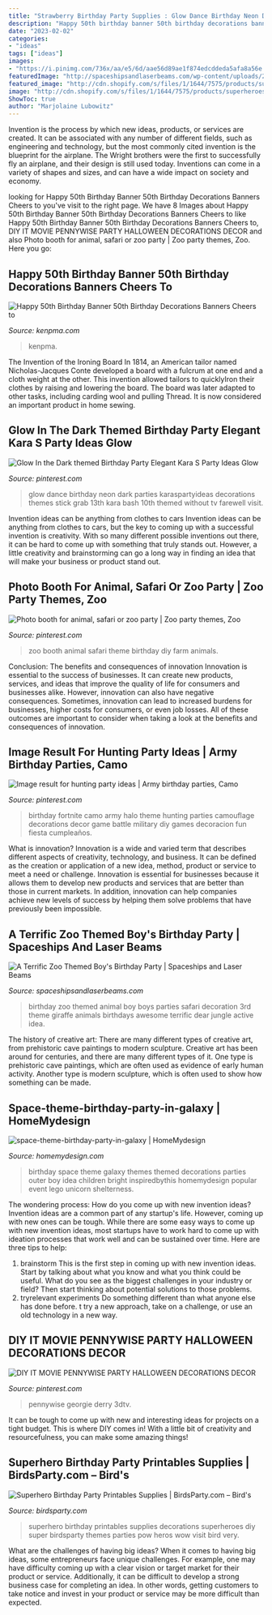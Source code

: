 ```yaml
---
title: "Strawberry Birthday Party Supplies : Glow Dance Birthday Neon Dark Parties Karaspartyideas Decorations Themes Stick Grab 13th Kara Bash 10th Themed Without Tv Farewell Visit"
description: "Happy 50th birthday banner 50th birthday decorations banners cheers to"
date: "2023-02-02"
categories:
- "ideas"
tags: ["ideas"]
images:
- "https://i.pinimg.com/736x/aa/e5/6d/aae56d89ae1f874edcddeda5afa8a56e.jpg"
featuredImage: "http://spaceshipsandlaserbeams.com/wp-content/uploads/2015/09/zoo-themed-birthday-party-ideas.jpg"
featured_image: "http://cdn.shopify.com/s/files/1/1644/7575/products/superheroes-birthday-party-ideas-printables_1024x1024.png?v=1481209397"
image: "http://cdn.shopify.com/s/files/1/1644/7575/products/superheroes-birthday-party-ideas-printables_1024x1024.png?v=1481209397"
ShowToc: true
author: "Marjolaine Lubowitz"
---
```



Invention is the process by which new ideas, products, or services are created. It can be associated with any number of different fields, such as engineering and technology, but the most commonly cited invention is the blueprint for the airplane. The Wright brothers were the first to successfully fly an airplane, and their design is still used today. Inventions can come in a variety of shapes and sizes, and can have a wide impact on society and economy.

	

		
looking for Happy 50th Birthday Banner 50th Birthday Decorations Banners Cheers to you've visit to the right page. We have 8 Images about Happy 50th Birthday Banner 50th Birthday Decorations Banners Cheers to like Happy 50th Birthday Banner 50th Birthday Decorations Banners Cheers to, DIY IT MOVIE PENNYWISE PARTY HALLOWEEN DECORATIONS DECOR and also Photo booth for animal, safari or zoo party | Zoo party themes, Zoo. Here you go:
		
    
## Happy 50th Birthday Banner 50th Birthday Decorations Banners Cheers To

<img loading=lazy src="https://www.kenpma.com/wp-content/uploads/2021/08/主图-1024x1024.jpg" onerror="this.onerror=null;this.src='https://tse4.mm.bing.net/th?id=OIP.WyX9ctkwidT9wwDI_dbLKAHaHa&amp;pid=15.1';" alt="Happy 50th Birthday Banner 50th Birthday Decorations Banners Cheers to">

_Source: kenpma.com_

>kenpma. 

	

The Invention of the Ironing Board
In 1814, an American tailor named Nicholas-Jacques Conte developed a board with a fulcrum at one end and a cloth weight at the other. This invention allowed tailors to quicklyIron their clothes by raising and lowering the board. The board was later adapted to other tasks, including carding wool and pulling Thread. It is now considered an important product in home sewing.

    
## Glow In The Dark Themed Birthday Party Elegant Kara S Party Ideas Glow

<img loading=lazy src="https://i.pinimg.com/736x/b7/1e/1f/b71e1f1ed15f88da32e110c5cb4434ce.jpg" onerror="this.onerror=null;this.src='https://tse1.mm.bing.net/th?id=OIP.SexyDlDlO0J_UDtWin3fQwHaLH&amp;pid=15.1';" alt="Glow In the Dark themed Birthday Party Elegant Kara S Party Ideas Glow">

_Source: pinterest.com_

>glow dance birthday neon dark parties karaspartyideas decorations themes stick grab 13th kara bash 10th themed without tv farewell visit. 

	

Invention ideas can be anything from clothes to cars
Invention ideas can be anything from clothes to cars, but the key to coming up with a successful invention is creativity. With so many different possible inventions out there, it can be hard to come up with something that truly stands out. However, a little creativity and brainstorming can go a long way in finding an idea that will make your business or product stand out.

    
## Photo Booth For Animal, Safari Or Zoo Party | Zoo Party Themes, Zoo

<img loading=lazy src="https://i.pinimg.com/736x/aa/e5/6d/aae56d89ae1f874edcddeda5afa8a56e.jpg" onerror="this.onerror=null;this.src='https://tse4.mm.bing.net/th?id=OIP.VswQw8OALx_jfIP-7fT2kQHaJ3&amp;pid=15.1';" alt="Photo booth for animal, safari or zoo party | Zoo party themes, Zoo">

_Source: pinterest.com_

>zoo booth animal safari theme birthday diy farm animals. 

	

Conclusion: The benefits and consequences of innovation
Innovation is essential to the success of businesses. It can create new products, services, and ideas that improve the quality of life for consumers and businesses alike. However, innovation can also have negative consequences. Sometimes, innovation can lead to increased burdens for businesses, higher costs for consumers, or even job losses. All of these outcomes are important to consider when taking a look at the benefits and consequences of innovation.

    
## Image Result For Hunting Party Ideas | Army Birthday Parties, Camo

<img loading=lazy src="https://i.pinimg.com/736x/3a/b5/42/3ab542aea872009e8d9954553d79678d.jpg" onerror="this.onerror=null;this.src='https://tse3.mm.bing.net/th?id=OIP.G73_Davm40lJrH0amUg3XAHaLD&amp;pid=15.1';" alt="Image result for hunting party ideas | Army birthday parties, Camo">

_Source: pinterest.com_

>birthday fortnite camo army halo theme hunting parties camouflage decorations decor game battle military diy games decoracion fun fiesta cumpleaños. 

	

What is innovation?
Innovation is a wide and varied term that describes different aspects of creativity, technology, and business. It can be defined as the creation or application of a new idea, method, product or service to meet a need or challenge. Innovation is essential for businesses because it allows them to develop new products and services that are better than those in current markets. In addition, innovation can help companies achieve new levels of success by helping them solve problems that have previously been impossible.

    
## A Terrific Zoo Themed Boy&#039;s Birthday Party | Spaceships And Laser Beams

<img loading=lazy src="http://spaceshipsandlaserbeams.com/wp-content/uploads/2015/09/zoo-themed-birthday-party-ideas.jpg" onerror="this.onerror=null;this.src='https://tse3.mm.bing.net/th?id=OIP.YhawtnhbN2nDdQTBzZop0QHaLH&amp;pid=15.1';" alt="A Terrific Zoo Themed Boy&#039;s Birthday Party | Spaceships and Laser Beams">

_Source: spaceshipsandlaserbeams.com_

>birthday zoo themed animal boy boys parties safari decoration 3rd theme giraffe animals birthdays awesome terrific dear jungle active idea. 

	

The history of creative art: There are many different types of creative art, from prehistoric cave paintings to modern sculpture.
Creative art has been around for centuries, and there are many different types of it. One type is prehistoric cave paintings, which are often used as evidence of early human activity. Another type is modern sculpture, which is often used to show how something can be made.

    
## Space-theme-birthday-party-in-galaxy | HomeMydesign

<img loading=lazy src="https://homemydesign.com/wp-content/uploads/2019/05/space-theme-birthday-party-in-galaxy.jpg" onerror="this.onerror=null;this.src='https://tse3.mm.bing.net/th?id=OIP.aJ-4cOnKQRqjIamquy2xMAHaKH&amp;pid=15.1';" alt="space-theme-birthday-party-in-galaxy | HomeMydesign">

_Source: homemydesign.com_

>birthday space theme galaxy themes themed decorations parties outer boy idea children bright inspiredbythis homemydesign popular event lego unicorn shelterness. 

	

The wondering process: How do you come up with new invention ideas?
Invention ideas are a common part of any startup's life. However, coming up with new ones can be tough. While there are some easy ways to come up with new invention ideas, most startups have to work hard to come up with ideation processes that work well and can be sustained over time. Here are three tips to help:
1) brainstorm
This is the first step in coming up with new invention ideas. Start by talking about what you know and what you think could be useful. What do you see as the biggest challenges in your industry or field? Then start thinking about potential solutions to those problems.
2) tryrelevant experiments
Do something different than what anyone else has done before. t try a new approach, take on a challenge, or use an old technology in a new way.

    
## DIY IT MOVIE PENNYWISE PARTY HALLOWEEN DECORATIONS DECOR

<img loading=lazy src="https://i.pinimg.com/736x/30/83/3c/30833cd06173dc8f6da65c4f86f6700c.jpg" onerror="this.onerror=null;this.src='https://tse3.mm.bing.net/th?id=OIP.E36Q8-4AXDNZSe2jLrmomQHaLG&amp;pid=15.1';" alt="DIY IT MOVIE PENNYWISE PARTY HALLOWEEN DECORATIONS DECOR">

_Source: pinterest.com_

>pennywise georgie derry 3dtv. 

	

It can be tough to come up with new and interesting ideas for projects on a tight budget. This is where DIY comes in! With a little bit of creativity and resourcefulness, you can make some amazing things!

    
## Superhero Birthday Party Printables Supplies | BirdsParty.com – Bird&#039;s

<img loading=lazy src="http://cdn.shopify.com/s/files/1/1644/7575/products/superheroes-birthday-party-ideas-printables_1024x1024.png?v=1481209397" onerror="this.onerror=null;this.src='https://tse3.mm.bing.net/th?id=OIP.ETJjqRVsQUYdNePyuiQ1_wHaJ4&amp;pid=15.1';" alt="Superhero Birthday Party Printables Supplies | BirdsParty.com – Bird&#039;s">

_Source: birdsparty.com_

>superhero birthday printables supplies decorations superheroes diy super birdsparty themes parties pow heros wow visit bird very. 

	

What are the challenges of having big ideas?
When it comes to having big ideas, some entrepreneurs face unique challenges. For example, one may have difficulty coming up with a clear vision or target market for their product or service. Additionally, it can be difficult to develop a strong business case for completing an idea. In other words, getting customers to take notice and invest in your product or service may be more difficult than expected.

